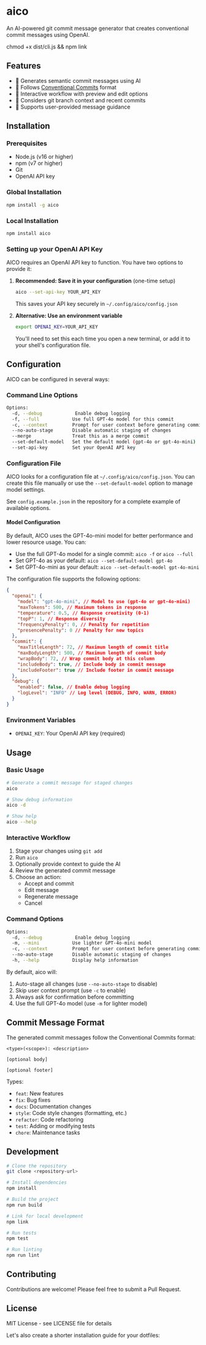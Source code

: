 # aico

An AI-powered git commit message generator that creates conventional commit messages using OpenAI.

chmod +x dist/cli.js && npm link

## Features

- 🤖 Generates semantic commit messages using AI
- 📝 Follows [Conventional Commits](https://www.conventionalcommits.org/) format
- 🔄 Interactive workflow with preview and edit options
- 🌳 Considers git branch context and recent commits
- 🎯 Supports user-provided message guidance

## Installation

### Prerequisites

- Node.js (v16 or higher)
- npm (v7 or higher)
- Git
- OpenAI API key

### Global Installation

```bash
npm install -g aico
```

### Local Installation

```bash
npm install aico
```

### Setting up your OpenAI API Key

AICO requires an OpenAI API key to function. You have two options to provide it:

1. **Recommended: Save it in your configuration** (one-time setup)

   ```bash
   aico --set-api-key YOUR_API_KEY
   ```

   This saves your API key securely in `~/.config/aico/config.json`

2. **Alternative: Use an environment variable**
   ```bash
   export OPENAI_KEY=YOUR_API_KEY
   ```
   You'll need to set this each time you open a new terminal, or add it to your shell's configuration file.

## Configuration

AICO can be configured in several ways:

### Command Line Options

```bash
Options:
  -d, --debug            Enable debug logging
  -f, --full            Use full GPT-4o model for this commit
  -c, --context         Prompt for user context before generating commit message
  --no-auto-stage       Disable automatic staging of changes
  --merge               Treat this as a merge commit
  --set-default-model   Set the default model (gpt-4o or gpt-4o-mini)
  --set-api-key         Set your OpenAI API key
```

### Configuration File

AICO looks for a configuration file at `~/.config/aico/config.json`. You can create this file manually or use the `--set-default-model` option to manage model settings.

See `config.example.json` in the repository for a complete example of available options.

#### Model Configuration

By default, AICO uses the GPT-4o-mini model for better performance and lower resource usage. You can:

- Use the full GPT-4o model for a single commit: `aico -f` or `aico --full`
- Set GPT-4o as your default: `aico --set-default-model gpt-4o`
- Set GPT-4o-mini as your default: `aico --set-default-model gpt-4o-mini`

The configuration file supports the following options:

```json
{
  "openai": {
    "model": "gpt-4o-mini", // Model to use (gpt-4o or gpt-4o-mini)
    "maxTokens": 500, // Maximum tokens in response
    "temperature": 0.5, // Response creativity (0-1)
    "topP": 1, // Response diversity
    "frequencyPenalty": 0, // Penalty for repetition
    "presencePenalty": 0 // Penalty for new topics
  },
  "commit": {
    "maxTitleLength": 72, // Maximum length of commit title
    "maxBodyLength": 500, // Maximum length of commit body
    "wrapBody": 72, // Wrap commit body at this column
    "includeBody": true, // Include body in commit message
    "includeFooter": true // Include footer in commit message
  },
  "debug": {
    "enabled": false, // Enable debug logging
    "logLevel": "INFO" // Log level (DEBUG, INFO, WARN, ERROR)
  }
}
```

### Environment Variables

- `OPENAI_KEY`: Your OpenAI API key (required)

## Usage

### Basic Usage

```bash
# Generate a commit message for staged changes
aico

# Show debug information
aico -d

# Show help
aico --help
```

### Interactive Workflow

1. Stage your changes using `git add`
2. Run `aico`
3. Optionally provide context to guide the AI
4. Review the generated commit message
5. Choose an action:
   - Accept and commit
   - Edit message
   - Regenerate message
   - Cancel

### Command Options

```bash
Options:
  -d, --debug            Enable debug logging
  -m, --mini            Use lighter GPT-4o-mini model
  -c, --context         Prompt for user context before generating commit message
  --no-auto-stage       Disable automatic staging of changes
  -h, --help            Display help information
```

By default, aico will:

1. Auto-stage all changes (use `--no-auto-stage` to disable)
2. Skip user context prompt (use `-c` to enable)
3. Always ask for confirmation before committing
4. Use the full GPT-4o model (use `-m` for lighter model)

## Commit Message Format

The generated commit messages follow the Conventional Commits format:

```
<type>(<scope>): <description>

[optional body]

[optional footer]
```

Types:

- `feat`: New features
- `fix`: Bug fixes
- `docs`: Documentation changes
- `style`: Code style changes (formatting, etc.)
- `refactor`: Code refactoring
- `test`: Adding or modifying tests
- `chore`: Maintenance tasks

## Development

```bash
# Clone the repository
git clone <repository-url>

# Install dependencies
npm install

# Build the project
npm run build

# Link for local development
npm link

# Run tests
npm test

# Run linting
npm run lint
```

## Contributing

Contributions are welcome! Please feel free to submit a Pull Request.

## License

MIT License - see LICENSE file for details

Let's also create a shorter installation guide for your dotfiles:

```

```
